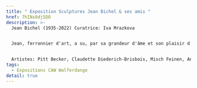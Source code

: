 ```yaml
---
title: " Exposition Sculptures Jean Bichel & ses amis "
href: 7hINs8dj5DO
description: >-
  Jean Bichel (1935-2022) Curatrice: Iva Mrazkova 


  Jean, ferronnier d'art, a su, par sa grandeur d'âme et son plaisir d'exercer son métier, enrichir l'environnement culturel de sa ville ainsi que de notre pays. L'exposition actuelle, à l'image de l'atmosphère d'émulation qui régnait dans l'atelier, permettra de saluer sa mémoire et de faire dialoguer ses amis artistes et ses amis artisans d'art. 


  Artistes: Pitt Becker, Claudette Diederich-Brisbois, Misch Feinen, Anne-Marie Grimler, John Kieffer, Carmen Landuyt-Kill, Raymond & Mathieu Lohr, Millie Mack, Iva Mrazkova, Gerhard Müller, Alex Reding, Jean-Pierre Speck.
tags:
  - Expositions CAW Walferdange
detail: true
---
```

